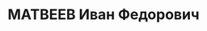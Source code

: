 ---
title: МАТВЕЕВ Иван Федорович
description: 'Род. в 1906, дер. Александровка, русский, обр.: низшее, бывший член
  ВКП(б). Проживал: Левокумский р-н, с. Журавское. Директор маслосырзавода

  Арестован 25.08.1937. Приговор: ВМН. Расстрелян'
---